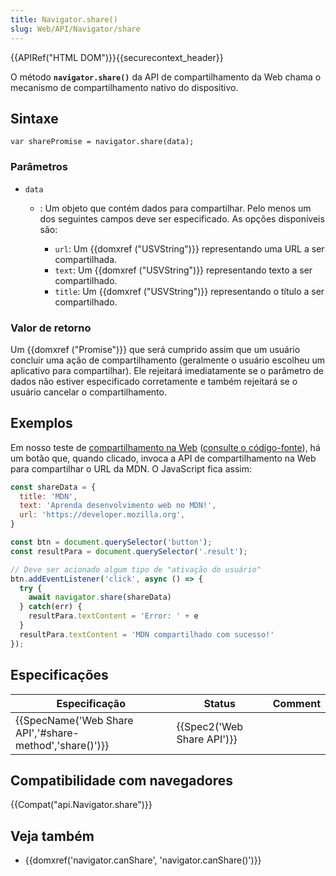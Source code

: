 ```yaml
---
title: Navigator.share()
slug: Web/API/Navigator/share
---
```


{{APIRef("HTML DOM")}}{{securecontext_header}}

O método **`navigator.share()`** da API de compartilhamento da Web chama o mecanismo de compartilhamento nativo do dispositivo.

## Sintaxe

```
var sharePromise = navigator.share(data);
```

### Parâmetros

- `data`
  - : Um objeto que contém dados para compartilhar. Pelo menos um dos seguintes campos deve ser especificado. As opções disponíveis são:

    - `url`: Um {{domxref ("USVString")}} representando uma URL a ser compartilhada.
    - `text`: Um {{domxref ("USVString")}} representando texto a ser compartilhado.
    - `title`: Um {{domxref ("USVString")}} representando o título a ser compartilhado.

### Valor de retorno

Um {{domxref ("Promise")}} que será cumprido assim que um usuário concluir uma ação de compartilhamento (geralmente o usuário escolheu um aplicativo para compartilhar). Ele rejeitará imediatamente se o parâmetro de dados não estiver especificado corretamente e também rejeitará se o usuário cancelar o compartilhamento.

## Exemplos

Em nosso teste de [compartilhamento na Web](https://mdn.github.io/dom-examples/web-share/) ([consulte o código-fonte](https://github.com/mdn/dom-examples/blob/master/web-share/index.html)), há um botão que, quando clicado, invoca a API de compartilhamento na Web para compartilhar o URL da MDN. O JavaScript fica assim:

```js
const shareData = {
  title: 'MDN',
  text: 'Aprenda desenvolvimento web no MDN!',
  url: 'https://developer.mozilla.org',
}

const btn = document.querySelector('button');
const resultPara = document.querySelector('.result');

// Deve ser acionado algum tipo de "ativação do usuário"
btn.addEventListener('click', async () => {
  try {
    await navigator.share(shareData)
  } catch(err) {
    resultPara.textContent = 'Error: ' + e
  }
  resultPara.textContent = 'MDN compartilhado com sucesso!'
});
```

## Especificações

| Especificação                                                            | Status                               | Comment |
| ------------------------------------------------------------------------ | ------------------------------------ | ------- |
| {{SpecName('Web Share API','#share-method','share()')}} | {{Spec2('Web Share API')}} |         |

## Compatibilidade com navegadores

{{Compat("api.Navigator.share")}}

## Veja também

- {{domxref('navigator.canShare', 'navigator.canShare()')}}
